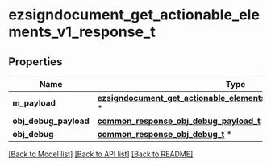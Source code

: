 # ezsigndocument_get_actionable_elements_v1_response_t

## Properties
Name | Type | Description | Notes
------------ | ------------- | ------------- | -------------
**m_payload** | [**ezsigndocument_get_actionable_elements_v1_response_m_payload_t**](ezsigndocument_get_actionable_elements_v1_response_m_payload.md) \* |  | 
**obj_debug_payload** | [**common_response_obj_debug_payload_t**](common_response_obj_debug_payload.md) \* |  | [optional] 
**obj_debug** | [**common_response_obj_debug_t**](common_response_obj_debug.md) \* |  | [optional] 

[[Back to Model list]](../README.md#documentation-for-models) [[Back to API list]](../README.md#documentation-for-api-endpoints) [[Back to README]](../README.md)


